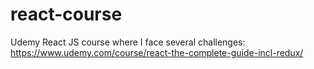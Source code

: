 # react-course
Udemy React JS course where I face several challenges:
https://www.udemy.com/course/react-the-complete-guide-incl-redux/
